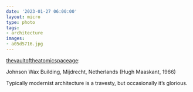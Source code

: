 ```yaml
---
date: '2023-01-27 06:00:00'
layout: micro
type: photo
tags:
- architecture
images:
- a05d5716.jpg
---
```


[thevaultoftheatomicspaceage](https://thevaultoftheatomicspaceage.tumblr.com/post/707360850005065728/johnson-wax-building-mijdrecht-netherlands-hugh):

Johnson Wax Building, Mijdrecht, Netherlands (Hugh Maaskant, 1966)

Typically modernist architecture is a travesty, but occasionally it’s glorious.
